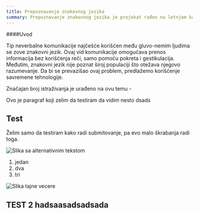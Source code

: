 ```yaml
---
title: Prepoznavanje znakovnog jezika
summary: Prepoznavanje znakovnog jezika je projekat rađen na letnjem kampu za stare polaznike 2022. godine od Zlate Stefanović i Vladana Bašića.
---
```


####Uvod

Tip neverbalne komunikacije najčešće korišćen među gluvo-nemim ljudima se zove znakovni jezik. Ovaj vid komunikacije omogućava prenos informacija bez korišćenja reči, samo pomoću pokreta i gestikulacija. Međutim, znakovni jezik nije poznat široj populaciji što otežava njegovo razumevanje. Da bi se prevazišao ovaj problem, predlažemo korišćenje savremene tehnologije.

Značajan broj istraživanja je urađeno na ovu temu -

Ovo je paragraf
koji zelim da testiram
da vidim nesto
dsads

## Test

Želim samo da testiram kako radi submitovanje, pa evo malo škrabanja radi toga.

![Slika sa alternativnim tekstom](https://pfe.rs/images/logo.png)

1. jedan
2. dva
3. tri

![Slika tajne vecere](/images/2022/prepoznavanje-znakovnog-jezika/slika.png)

## TEST 2 hadsaasadsadsada
